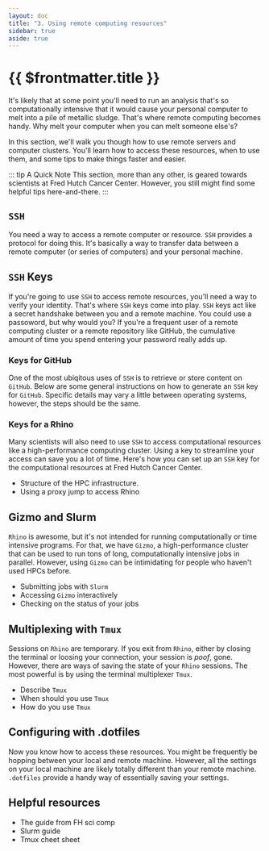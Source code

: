 ```yaml
---
layout: doc
title: "3. Using remote computing resources"
sidebar: true
aside: true
---
```


# {{ $frontmatter.title }}

It's likely that at some point you'll need to run an analysis that's so computationally intensive that it would cause your personal computer to melt into a pile of metallic sludge. That's where remote computing becomes handy. Why melt your computer when you can melt someone else's?

In this section, we'll walk you though how to use remote servers and computer clusters. You'll learn how to access these resources, when to use them, and some tips to make things faster and easier.

::: tip A Quick Note
This section, more than any other, is geared towards scientists at Fred Hutch Cancer Center. However, you still might find some helpful tips here-and-there.
:::

## `SSH`

You need a way to access a remote computer or resource. `SSH` provides a protocol for doing this. It's basically a way to transfer data between a remote computer (or series of computers) and your personal machine.

## `SSH` Keys

If you're going to use `SSH` to access remote resources, you'll need a way to verify your identity. That's where `SSH` keys come into play. `SSH` keys act like a secret handshake between you and a remote machine. You could use a passoword, but why would you? If you're a frequent user of a remote computing cluster or a remote repository like GitHub, the cumulative amount of time you spend entering your password really adds up.

### Keys for GitHub

One of the most ubiqitous uses of `SSH` is to retrieve or store content on `GitHub`. Below are some general instructions on how to generate an `SSH` key for `GitHub`. Specific details may vary a little between operating systems, however, the steps should be the same.

### Keys for a Rhino

Many scientists will also need to use `SSH` to access computational resources like a high-performance computing cluster. Using a key to streamline your access can save you a lot of time. Here's how you can set up an `SSH` key for the computational resources at Fred Hutch Cancer Center.

- Structure of the HPC infrastructure.
- Using a proxy jump to access Rhino

## Gizmo and Slurm

`Rhino` is awesome, but it's not intended for running computationally or time intensive programs. For that, we have `Gizmo`, a high-performance cluster that can be used to run tons of long, computationally intensive jobs in parallel. However, using `Gizmo` can be intimidating for people who haven't used HPCs before.

- Submitting jobs with `Slurm`
- Accessing `Gizmo` interactively
- Checking on the status of your jobs

## Multiplexing with `Tmux`

Sessions on `Rhino` are temporary. If you exit from `Rhino`, either by closing the terminal or loosing your connection, your session is _poof_, gone. However, there are ways of saving the state of your `Rhino` sessions. The most powerful is by using the terminal multiplexer `Tmux`.

- Describe `Tmux`
- When should you use `Tmux`
- How do you use `Tmux`

## Configuring with .dotfiles

Now you know how to access these resources. You might be frequently be hopping between your local and remote machine. However, all the settings on your local machine are likely totally different than your remote machine. `.dotfiles` provide a handy way of essentially saving your settings.

## Helpful resources

- The guide from FH sci comp
- Slurm guide
- Tmux cheet sheet
